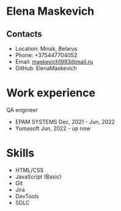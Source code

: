 # Elena Maskevich
## Contacts
* Location: Minsk, Belarus
* Phone: +375447704052
* Email: maskevich1993@mail.ru
* GitHub: ElenaMaskevich
# Work experience
QA engineer 
* EPAM SYSTEMS Dec, 2021 - Jun, 2022 
* Yumasoft Jun, 2022 - up now 
# Skills
* HTML/CSS
* JavaScript (Basic)
* Git
* Jira
* DevTools
* SDLC
